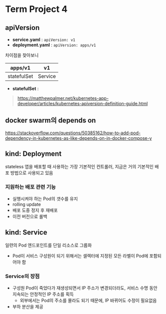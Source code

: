 # Term Project 4

## apiVersion
* **service.yaml** : `apiVersion: v1`
* **deployment.yaml** : `apiVersion: apps/v1`

차이점을 찾아보니

|apps/v1|v1|
|--|--|
|statefulSet|Service|

* **statefulSet** : 

> https://matthewpalmer.net/kubernetes-app-developer/articles/kubernetes-apiversion-definition-guide.html

## docker swarm의 depends on
https://stackoverflow.com/questions/50385162/how-to-add-pod-dependency-in-kubernetes-as-like-depends-on-in-docker-compose-y

## kind: Deployment
stateless 앱을 배포할 때 사용하는 가장 기본적인 컨트롤러, 지금은 거의 기본적인 배포 방법으로 사용되고 있음

### 지원하는 배포 관련 기능
* 실행시켜야 하는 Pod의 갯수를 유지
* rolling update
* 배포 도중 정지 후 재배포
* 이전 버전으로 롤백

## kind: Service
일련의 Pod 엔드포인트를 단일 리소스로 그룹화
* Pod이 서비스 구성원이 되기 위해서는 셀렉터에 지정된 모든 라벨이 Pod에 포함되어야 함

### Service의 장점
* 구성원 Pod이 죽었다가 재생성되면서 IP 주소가 변경되더라도, 서비스 수명 동안 지속되는 안정적인 IP 주소를 획득
    * 외부에서는 Pod의 주소를 몰라도 되기 때문에, IP 바뀌어도 수정이 필요없음
* 부하 분산을 제공
